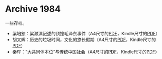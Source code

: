 # Archive 1984

一些存档。

* 梁培恕：梁漱溟记述的顶撞毛泽东事件（A4尺寸的[PDF][1]，Kindle尺寸的[PDF][2]）
* 胡文辉：历史的垃圾时间，文化的悠长假期（A4尺寸的[PDF][3]，Kindle尺寸的[PDF][4]）
* 秦晖：“大共同体本位”与传统中国社会（A4尺寸的[PDF][5]，Kindle尺寸的[PDF][6]）

[1]: https://archive1984.github.io/yanhuang-chunqiu/liang-2012.pdf
[2]: https://archive1984.github.io/yanhuang-chunqiu/liang-2012-kindle.pdf
[3]: https://archive1984.github.io/wechat-public-platform/garbage-time-hu-20230919.pdf
[4]: https://archive1984.github.io/wechat-public-platform/garbage-time-hu-20230919-kindle.pdf
[5]: https://archive1984.github.io/sociol-stud/qin-1998.pdf
[6]: https://archive1984.github.io/sociol-stud/qin-1998-kindle.pdf
